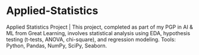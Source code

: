 # Applied-Statistics
Applied Statistics Project | This project, completed as part of my PGP in AI &amp; ML from Great Learning, involves statistical analysis using EDA, hypothesis testing (t-tests, ANOVA, chi-square), and regression modeling. Tools: Python, Pandas, NumPy, SciPy, Seaborn.
